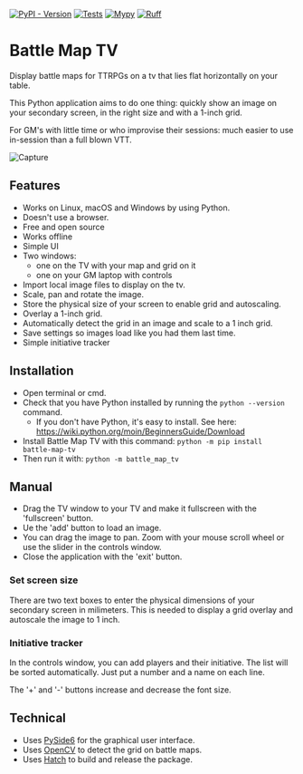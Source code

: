[![PyPI - Version](https://img.shields.io/pypi/v/battle-map-tv)](https://pypi.org/project/battle-map-tv/)
[![Tests](https://github.com/Conengmo/battle-map-tv/actions/workflows/pytest.yml/badge.svg?branch=main)](https://github.com/Conengmo/battle-map-tv/actions/workflows/pytest.yml)
[![Mypy](https://github.com/Conengmo/battle-map-tv/actions/workflows/mypy.yml/badge.svg)](https://github.com/Conengmo/battle-map-tv/actions/workflows/mypy.yml)
[![Ruff](https://github.com/Conengmo/battle-map-tv/actions/workflows/ruff.yml/badge.svg)](https://github.com/Conengmo/battle-map-tv/actions/workflows/ruff.yml)

# Battle Map TV

Display battle maps for TTRPGs on a tv that lies flat horizontally on your table.

This Python application aims to do one thing: quickly show an image on your secondary screen,
in the right size and with a 1-inch grid.

For GM's with little time or who improvise their sessions: much easier to use in-session than a full blown VTT.

![Capture](https://github.com/Conengmo/battle-map-tv/assets/33519926/55b1d72f-3621-49a7-afb1-0d70e542d0c3)


## Features
- Works on Linux, macOS and Windows by using Python.
- Doesn't use a browser.
- Free and open source
- Works offline
- Simple UI
- Two windows:
  - one on the TV with your map and grid on it
  - one on your GM laptop with controls
- Import local image files to display on the tv.
- Scale, pan and rotate the image.
- Store the physical size of your screen to enable grid and autoscaling.
- Overlay a 1-inch grid.
- Automatically detect the grid in an image and scale to a 1 inch grid.
- Save settings so images load like you had them last time.
- Simple initiative tracker


## Installation

- Open terminal or cmd.
- Check that you have Python installed by running the `python --version` command.
  - If you don't have Python, it's easy to install. See here: https://wiki.python.org/moin/BeginnersGuide/Download
- Install Battle Map TV with this command: `python -m pip install battle-map-tv`
- Then run it with: `python -m battle_map_tv`


## Manual

- Drag the TV window to your TV and make it fullscreen with the 'fullscreen' button.
- Ue the 'add' button to load an image.
- You can drag the image to pan. Zoom with your mouse scroll wheel or use the slider in the controls window.
- Close the application with the 'exit' button.

### Set screen size

There are two text boxes to enter the physical dimensions of your secondary screen in milimeters.
This is needed to display a grid overlay and autoscale the image to 1 inch.

### Initiative tracker

In the controls window, you can add players and their initiative. The list will be sorted automatically.
Just put a number and a name on each line.

The '+' and '-' buttons increase and decrease the font size.


## Technical

- Uses [PySide6](https://wiki.qt.io/Qt_for_Python) for the graphical user interface.
- Uses [OpenCV](https://github.com/opencv/opencv-python) to detect the grid on battle maps.
- Uses [Hatch](https://hatch.pypa.io/latest/) to build and release the package.

